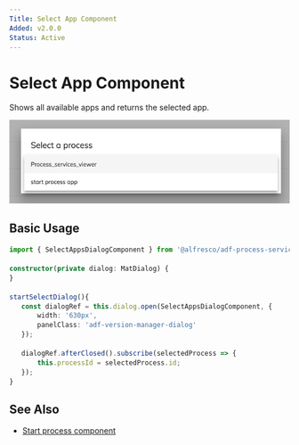 ```yaml
---
Title: Select App Component
Added: v2.0.0
Status: Active
---
```


# Select App Component

Shows all available apps and returns the selected app.

![select-apps-dialog](../docassets/images/select-apps-dialog.png)

## Basic Usage

```ts
import { SelectAppsDialogComponent } from '@alfresco/adf-process-services';

constructor(private dialog: MatDialog) {
}
   
startSelectDialog(){
   const dialogRef = this.dialog.open(SelectAppsDialogComponent, {
       width: '630px',
       panelClass: 'adf-version-manager-dialog'
   });
   
   dialogRef.afterClosed().subscribe(selectedProcess => {
       this.processId = selectedProcess.id;
   });
}
```

## See Also

-   [Start process component](start-process.component.md)

